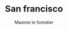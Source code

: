 ---
layout: post
title: San francisco
author: Maxime le forestier
language: "Français"
image:
  artist: maxime-le-forestier.png
---